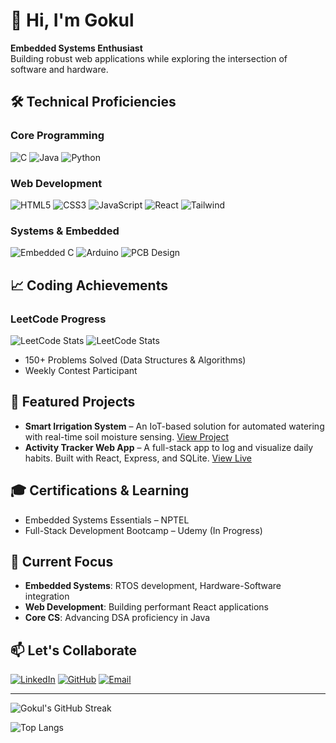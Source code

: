 # 👋 Hi, I'm Gokul 

**Embedded Systems Enthusiast**  
Building robust web applications while exploring the intersection of software and hardware.

## 🛠️ Technical Proficiencies

### **Core Programming**
<div align="left">
  <img alt="C" src="https://img.shields.io/badge/C-00599C?style=for-the-badge&logo=c&logoColor=white"/>
  <img alt="Java" src="https://img.shields.io/badge/Java-ED8B00?style=for-the-badge&logo=java&logoColor=white"/>
  <img alt="Python" src="https://img.shields.io/badge/Python-3670A0?style=for-the-badge&logo=python&logoColor=white"/>
</div>

### **Web Development**
<div align="left">
  <img alt="HTML5" src="https://img.shields.io/badge/HTML5-E34F26?style=for-the-badge&logo=html5&logoColor=white"/>
  <img alt="CSS3" src="https://img.shields.io/badge/CSS3-1572B6?style=for-the-badge&logo=css3&logoColor=white"/>
  <img alt="JavaScript" src="https://img.shields.io/badge/JavaScript-F7DF1E?style=for-the-badge&logo=javascript&logoColor=black"/>
  <img alt="React" src="https://img.shields.io/badge/React-20232A?style=for-the-badge&logo=react&logoColor=61DAFB"/>
  <img alt="Tailwind" src="https://img.shields.io/badge/Tailwind_CSS-38B2AC?style=for-the-badge&logo=tailwind-css&logoColor=white"/>
</div>

### **Systems & Embedded**
<div align="left">
  <img alt="Embedded C" src="https://img.shields.io/badge/Embedded_C-00599C?style=for-the-badge&logo=c&logoColor=white"/>
  <img alt="Arduino" src="https://img.shields.io/badge/Arduino-00979D?style=for-the-badge&logo=arduino&logoColor=white"/>
  <img alt="PCB Design" src="https://img.shields.io/badge/PCB_Design-10B981?style=for-the-badge&logo=circuit-diagram&logoColor=white"/>
</div>

## 📈 Coding Achievements

### **LeetCode Progress**
![LeetCode Stats](https://img.shields.io/badge/LeetCode-150%2B%20Problems%20Solved-blue?style=for-the-badge)
![LeetCode Stats](https://img.shields.io/badge/LeetCode-150%2B%20Problems%20Solved-blue?style=for-the-badge)


- 150+ Problems Solved (Data Structures & Algorithms)
- Weekly Contest Participant

## 🚀 Featured Projects

- **Smart Irrigation System** – An IoT-based solution for automated watering with real-time soil moisture sensing. [View Project](https://github.com/your-repo)
- **Activity Tracker Web App** – A full-stack app to log and visualize daily habits. Built with React, Express, and SQLite. [View Live](https://yourdeployment.com)

## 🎓 Certifications & Learning

- Embedded Systems Essentials – NPTEL
- Full-Stack Development Bootcamp – Udemy (In Progress)

## 🔭 Current Focus

- **Embedded Systems**: RTOS development, Hardware-Software integration
- **Web Development**: Building performant React applications
- **Core CS**: Advancing DSA proficiency in Java

## 📫 Let's Collaborate

[![LinkedIn](https://img.shields.io/badge/LinkedIn-Connect%20Professionally-blue?style=for-the-badge&logo=linkedin)](https://www.linkedin.com/in/gokulakannan-r-583b34281/)
[![GitHub](https://img.shields.io/badge/GitHub-View%20Projects-black?style=for-the-badge&logo=github)](https://github.com/gokul0880)
[![Email](https://img.shields.io/badge/Email-Contact%20Me-red?style=for-the-badge&logo=gmail)](mailto:gokul567gd@gmail.com)

---

![Gokul's GitHub Streak](https://streak-stats.demolab.com?user=gokul0880&theme=default)

![Top Langs](https://github-readme-stats.vercel.app/api/top-langs/?username=gokul0880&layout=compact&theme=default)
